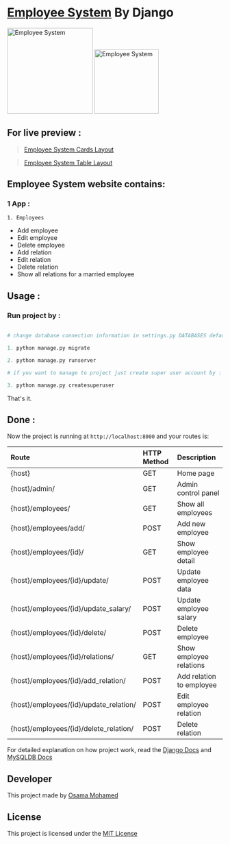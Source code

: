 # [Employee System](https://employee-osama-mohamed-django.herokuapp.com) By Django

[<img src="https://www.djangoproject.com/s/img/logos/django-logo-negative.png" width="200" title="Employee System" >](https://employee-osama-mohamed-django.herokuapp.com)
[<img src="https://www.mysql.com/common/logos/logo-mysql-170x115.png" width="150" title="Employee System" >](https://employee-osama-mohamed-django.herokuapp.com)



## For live preview :
> [Employee System Cards Layout](https://employee-osama-mohamed-django.herokuapp.com)


> [Employee System Table Layout](https://employee2-osama-mohamed-django.herokuapp.com)


## Employee System website contains:
### 1 App :
    1. Employees
    

* Add employee
* Edit employee
* Delete employee
* Add relation
* Edit relation
* Delete relation
* Show all relations for a married employee


## Usage :
### Run project by :

``` python

# change database connection information in settings.py DATABASES default values with your info then run 

1. python manage.py migrate

2. python manage.py runserver

# if you want to manage to project just create super user account by :

3. python manage.py createsuperuser

```

That's it.

## Done :

Now the project is running at `http://localhost:8000` and your routes is:


| Route                                                      | HTTP Method 	   | Description                           	      |
|:-----------------------------------------------------------|:----------------|:---------------------------------------------|
| {host}       	                                             | GET       	   | Home page                                      |
| {host}/admin/  	                                           | GET      	   | Admin control panel                     	      |
| {host}/employees/                                          | GET      	   | Show all employees                         	  |
| {host}/employees/add/                                      | POST      	   | Add new employee                           	  |
| {host}/employees/{id}/                                     | GET      	   | Show employee detail                        	  |
| {host}/employees/{id}/update/                              | POST      	   | Update employee data                        	  |
| {host}/employees/{id}/update_salary/                       | POST      	   | Update employee salary                      	  |
| {host}/employees/{id}/delete/                              | POST      	   | Delete employee                            	  |
| {host}/employees/{id}/relations/                           | GET      	   | Show employee relations                     	  |
| {host}/employees/{id}/add_relation/                        | POST      	   | Add relation to employee                    	  |
| {host}/employees/{id}/update_relation/                     | POST      	   | Edit employee relation                      	  |
| {host}/employees/{id}/delete_relation/                     | POST      	   | Delete relation                            	  |


For detailed explanation on how project work, read the [Django Docs](https://docs.djangoproject.com/en/1.11/) and [MySQLDB Docs](https://dev.mysql.com/doc/)

## Developer
This project made by [Osama Mohamed](https://www.facebook.com/osama.mohamed.ms)

## License
This project is licensed under the [MIT License](https://opensource.org/licenses/MIT)
